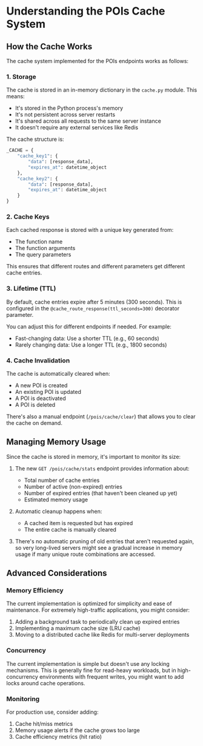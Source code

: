 # Understanding the POIs Cache System

## How the Cache Works

The cache system implemented for the POIs endpoints works as follows:

### 1. Storage

The cache is stored in an in-memory dictionary in the `cache.py` module. This means:

- It's stored in the Python process's memory
- It's not persistent across server restarts
- It's shared across all requests to the same server instance
- It doesn't require any external services like Redis

The cache structure is:

```python
_CACHE = {
    "cache_key1": {
        "data": [response_data],
        "expires_at": datetime_object
    },
    "cache_key2": {
        "data": [response_data],
        "expires_at": datetime_object
    }
}
```

### 2. Cache Keys

Each cached response is stored with a unique key generated from:
- The function name
- The function arguments
- The query parameters

This ensures that different routes and different parameters get different cache entries.

### 3. Lifetime (TTL)

By default, cache entries expire after 5 minutes (300 seconds). This is configured in the `@cache_route_response(ttl_seconds=300)` decorator parameter.

You can adjust this for different endpoints if needed. For example:
- Fast-changing data: Use a shorter TTL (e.g., 60 seconds)
- Rarely changing data: Use a longer TTL (e.g., 1800 seconds)

### 4. Cache Invalidation

The cache is automatically cleared when:
- A new POI is created
- An existing POI is updated
- A POI is deactivated
- A POI is deleted

There's also a manual endpoint (`/pois/cache/clear`) that allows you to clear the cache on demand.

## Managing Memory Usage

Since the cache is stored in memory, it's important to monitor its size:

1. The new `GET /pois/cache/stats` endpoint provides information about:
   - Total number of cache entries
   - Number of active (non-expired) entries
   - Number of expired entries (that haven't been cleaned up yet)
   - Estimated memory usage

2. Automatic cleanup happens when:
   - A cached item is requested but has expired
   - The entire cache is manually cleared

3. There's no automatic pruning of old entries that aren't requested again, so very long-lived servers might see a gradual increase in memory usage if many unique route combinations are accessed.

## Advanced Considerations

### Memory Efficiency

The current implementation is optimized for simplicity and ease of maintenance. For extremely high-traffic applications, you might consider:

1. Adding a background task to periodically clean up expired entries
2. Implementing a maximum cache size (LRU cache)
3. Moving to a distributed cache like Redis for multi-server deployments

### Concurrency

The current implementation is simple but doesn't use any locking mechanisms. This is generally fine for read-heavy workloads, but in high-concurrency environments with frequent writes, you might want to add locks around cache operations.

### Monitoring

For production use, consider adding:
1. Cache hit/miss metrics
2. Memory usage alerts if the cache grows too large
3. Cache efficiency metrics (hit ratio)